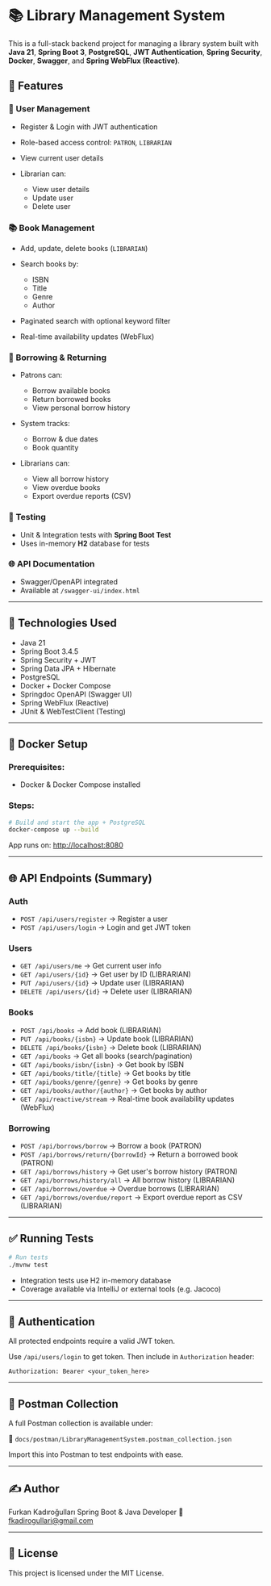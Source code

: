 # 📚 Library Management System

This is a full-stack backend project for managing a library system built with **Java 21**, **Spring Boot 3**, **PostgreSQL**, **JWT Authentication**, **Spring Security**, **Docker**, **Swagger**, and **Spring WebFlux (Reactive)**.

## 🔧 Features

### 📌 User Management

* Register & Login with JWT authentication
* Role-based access control: `PATRON`, `LIBRARIAN`
* View current user details
* Librarian can:

  * View user details
  * Update user
  * Delete user

### 📚 Book Management

* Add, update, delete books (`LIBRARIAN`)
* Search books by:

  * ISBN
  * Title
  * Genre
  * Author
* Paginated search with optional keyword filter
* Real-time availability updates (WebFlux)

### 📖 Borrowing & Returning

* Patrons can:

  * Borrow available books
  * Return borrowed books
  * View personal borrow history
* System tracks:

  * Borrow & due dates
  * Book quantity
* Librarians can:

  * View all borrow history
  * View overdue books
  * Export overdue reports (CSV)

### 🧪 Testing

* Unit & Integration tests with **Spring Boot Test**
* Uses in-memory **H2** database for tests

### 🌐 API Documentation

* Swagger/OpenAPI integrated
* Available at `/swagger-ui/index.html`

---

## 🚀 Technologies Used

* Java 21
* Spring Boot 3.4.5
* Spring Security + JWT
* Spring Data JPA + Hibernate
* PostgreSQL
* Docker + Docker Compose
* Springdoc OpenAPI (Swagger UI)
* Spring WebFlux (Reactive)
* JUnit & WebTestClient (Testing)

---

## 🐳 Docker Setup

### Prerequisites:

* Docker & Docker Compose installed

### Steps:

```bash
# Build and start the app + PostgreSQL
docker-compose up --build
```

App runs on: [http://localhost:8080](http://localhost:8080)

---

## 🌐 API Endpoints (Summary)

### Auth

* `POST /api/users/register` → Register a user
* `POST /api/users/login` → Login and get JWT token

### Users

* `GET /api/users/me` → Get current user info
* `GET /api/users/{id}` → Get user by ID (LIBRARIAN)
* `PUT /api/users/{id}` → Update user (LIBRARIAN)
* `DELETE /api/users/{id}` → Delete user (LIBRARIAN)

### Books

* `POST /api/books` → Add book (LIBRARIAN)
* `PUT /api/books/{isbn}` → Update book (LIBRARIAN)
* `DELETE /api/books/{isbn}` → Delete book (LIBRARIAN)
* `GET /api/books` → Get all books (search/pagination)
* `GET /api/books/isbn/{isbn}` → Get book by ISBN
* `GET /api/books/title/{title}` → Get books by title
* `GET /api/books/genre/{genre}` → Get books by genre
* `GET /api/books/author/{author}` → Get books by author
* `GET /api/reactive/stream` → Real-time book availability updates (WebFlux)

### Borrowing

* `POST /api/borrows/borrow` → Borrow a book (PATRON)
* `POST /api/borrows/return/{borrowId}` → Return a borrowed book (PATRON)
* `GET /api/borrows/history` → Get user's borrow history (PATRON)
* `GET /api/borrows/history/all` → All borrow history (LIBRARIAN)
* `GET /api/borrows/overdue` → Overdue borrows (LIBRARIAN)
* `GET /api/borrows/overdue/report` → Export overdue report as CSV (LIBRARIAN)

---

## ✅ Running Tests

```bash
# Run tests
./mvnw test
```

* Integration tests use H2 in-memory database
* Coverage available via IntelliJ or external tools (e.g. Jacoco)

---

## 🔐 Authentication

All protected endpoints require a valid JWT token.

Use `/api/users/login` to get token. Then include in `Authorization` header:

```
Authorization: Bearer <your_token_here>
```

---

## 📂 Postman Collection

A full Postman collection is available under:

📁 `docs/postman/LibraryManagementSystem.postman_collection.json`

Import this into Postman to test endpoints with ease.

---

## ✍️ Author

Furkan Kadıroğulları
Spring Boot & Java Developer
📧 [fkadirogullari@gmail.com](mailto:fkadirogullari@gmail.com)

---

## 📜 License

This project is licensed under the MIT License.
